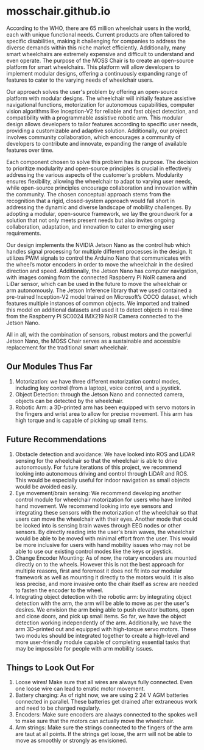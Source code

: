 # mosschair.github.io

According to the WHO, there are 65 million wheelchair users in the world, each with unique functional needs. Current products are often tailored to specific disabilities, making it challenging for companies to address the diverse demands within this niche market efficiently. Additionally, many smart wheelchairs are extremely expensive and difficult to understand and even operate. The purpose of the MOSS Chair is to create an open-source platform for smart wheelchairs. This platform will allow developers to implement modular designs, offering a continuously expanding range of features to cater to the varying needs of wheelchair users.

Our approach solves the user's problem by offering an open-source platform with modular designs. The wheelchair will initially feature assistive navigational functions, motorization for autonomous capabilities, computer vision algorithms like Inception-V2 for reliable and fast object detection, and compatibility with a programmable assistive robotic arm. This modular design allows developers to tailor features according to specific user needs, providing a customizable and adaptive solution. Additionally, our project involves community collaboration, which encourages a community of developers to contribute and innovate, expanding the range of available features over time. 

Each component chosen to solve this problem has its purpose. The decision to prioritize modularity and open-source principles is crucial in effectively addressing the various aspects of the customer's problem. Modularity ensures flexibility, allowing the wheelchair to adapt to varying user needs, while open-source principles encourage collaboration and innovation within the community. The chosen conceptual approach stems from the recognition that a rigid, closed-system approach would fall short in addressing the dynamic and diverse landscape of mobility challenges. By adopting a modular, open-source framework, we lay the groundwork for a solution that not only meets present needs but also invites ongoing collaboration, adaptation, and innovation to cater to emerging user requirements.

Our design implements the NVIDIA Jetson Nano as the control hub which handles signal processing for multiple different processes in the design. It utilizes PWM signals to control the Arduino Nano that communicates with the wheel’s motor encoders in order to move the wheelchair in the desired direction and speed. Additionally, the Jetson Nano has computer navigation, with images coming from the connected Raspberry Pi NoIR camera and LiDar sensor, which can be used in the future to move the wheelchair or arm autonomously. 
The Jetson Inference library that we used contained a pre-trained Inception-V2 model trained on Microsoft’s COCO dataset, which features multiple instances of common objects. We imported and trained this model on additional datasets and used it to detect objects in real-time from the Raspberry Pi SC0024 IMX219 NoIR Camera connected to the Jetson Nano. 

All in all, with the combination of sensors, robust motors and the powerful Jetson Nano, the MOSS Chair serves as a sustainable and accessible replacement for the traditional smart wheelchair. 


## Our Modules Thus Far
1. Motorization: we have three different motorization control modes, including key control (from a laptop), voice control, and a joystick.
2. Object Detection: through the Jetson Nano and connected camera, objects can be detected by the wheelchair.
3. Robotic Arm: a 3D-printed arm has been equipped with servo motors in the fingers and wrist area to allow for precise movement. This arm has high torque and is capable of picking up small items.


## Future Recommendations
1. Obstacle detection and avoidance: We have looked into ROS and LiDAR sensing for the wheelchair so that the wheelchair is able to drive autonomously. For future iterations of this project, we recommend looking into autonomous driving and control through LiDAR and ROS. This would be especially useful for indoor navigation as small objects would be avoided easily.
2. Eye movement/brain sensing: We recommend developing another control module for wheelchair motorization for users who have limited hand movement. We recommend looking into eye sensors and integrating these sensors with the motorization of the wheelchair so that users can move the wheelchair with their eyes. Another mode that could be looked into is sensing brain waves through EEG nodes or other sensors. By directly reading into the user's brain waves, the wheelchair would be able to be moved with minimal effort from the user. This would be more inclusive for users with hand mobility issues who may not be able to use our existing control modes like the keys or joystick.
3. Change Encoder Mounting: As of now, the rotary encoders are mounted directly on to the wheels. However this is not the best approach for multiple reasons, first and foremost it does not fit into our modular framework as well as mounting it directly to the motors would. It is also less precise, and more invasive onto the chair itself as screw are needed to fasten the encoder to the wheel. 
4. Integrating object detection with the robotic arm: by integrating object detection with the arm, the arm will be able to move as per the user's desires. We envision the arm being able to push elevator buttons, open and close doors, and pick up small items. So far, we have the object detection working independently of the arm. Additionally, we have the arm 3D-printed out and equipped with high-torque servo motors. These two modules should be integrated together to create a high-level and more user-friendly module capable of completing essential tasks that may be impossible for people with arm mobility issues.

## Things to Look Out For
1. Loose wires! Make sure that all wires are always fully connected. Even one loose wire can lead to erratic motor movement.
2. Battery charging: As of right now, we are using 2 24 V AGM batteries connected in parallel. These batteries get drained after extraneous work and need to be charged regularly.
3. Encoders: Make sure encoders are always connected to the spokes well to make sure that the motors can actually move the wheelchair.
4. Arm strings: Make sure the strings connected to the fingers of the arm are taut at all points. If the strings get loose, the arm will not be able to move as smoothly or strongly as envisioned.
